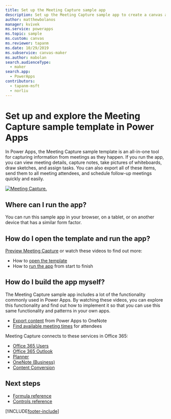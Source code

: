 ```yaml
---
title: Set up the Meeting Capture sample app
description: Set up the Meeting Capture sample app to create a canvas app, and preview the app features before you customize it for your business needs. 
author: matthewbolanos
manager: kvivek
ms.service: powerapps
ms.topic: sample
ms.custom: canvas
ms.reviewer: tapanm
ms.date: 10/29/2019
ms.subservice: canvas-maker
ms.author: mabolan
search.audienceType: 
  - maker
search.app: 
  - PowerApps
contributors:
  - tapanm-msft
  - norliu
---
```

# Set up and explore the Meeting Capture sample template in Power Apps

In Power Apps, the Meeting Capture sample template is an all-in-one tool for capturing information from meetings as they happen. If you run the app, you can view meeting details, capture notes, take pictures of whiteboards, draw sketches, and assign tasks. You can also export all of these items, send them to all meeting attendees, and schedule follow-up meetings quickly and easily.

[![Meeting Capture.](media/sample-meeting-capture/MeetingCapture.png)](https://aka.ms/previewmeetingcapture)

## Where can I run the app?

You can run this sample app in your browser, on a tablet, or on another device that has a similar form factor.

## How do I open the template and run the app?

[Preview Meeting Capture](https://aka.ms/previewmeetingcapture) or watch these videos to find out more:

- How to [open the template](https://www.youtube.com/watch?v=MTsbjln1AcA&index=1&list=PL8IYfXypsj2B5FizD0ZVVuzf49vr8yXFU)
- How to [run the app](https://youtu.be/mGyxyJL4gJk) from start to finish

## How do I build the app myself?

The Meeting Capture sample app includes a lot of the functionality commonly used in Power Apps. By watching these videos, you can explore this functionality and find out how to implement it so that you can use this same functionality and patterns in your own apps.

- [Export content](https://youtu.be/D6kmeM0UFH0) from Power Apps to OneNote
- [Find available meeting times](https://youtu.be/gSD8m6d_Gv0) for attendees

Meeting Capture connects to these services in Office 365:

- [Office 365 Users](/connectors/office365users/)
- [Office 365 Outlook](/connectors/office365/)
- [Planner](/connectors/planner/)
- [OneNote (Business)](/connectors/onenote/)
- [Content Conversion](/connectors/conversionservice/)

## Next steps
- [Formula reference](./formula-reference.md)
- [Controls reference](./reference-properties.md)
 


[!INCLUDE[footer-include](../../includes/footer-banner.md)]
